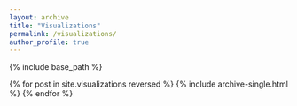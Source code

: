 ```yaml
---
layout: archive
title: "Visualizations"
permalink: /visualizations/
author_profile: true
---
```


{% include base_path %}

{% for post in site.visualizations reversed %}
  {% include archive-single.html %}
{% endfor %}
